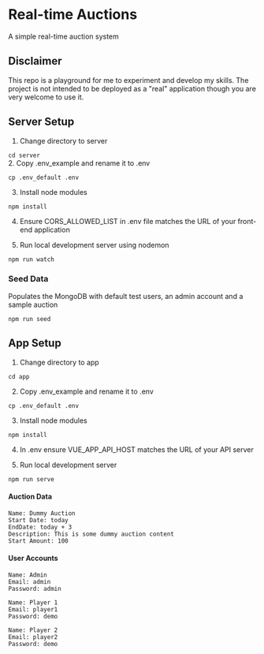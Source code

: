 # Real-time Auctions  
A simple real-time auction system

## Disclaimer
This repo is a playground for me to experiment and develop my skills. The project is not intended to be deployed as a "real" application though you are very welcome to use it.

## Server Setup

1. Change directory to server

  ```cd server```
\
2. Copy .env_example and rename it to .env

```cp .env_default .env```

3. Install node modules

```npm install```

4. Ensure CORS_ALLOWED_LIST in .env file matches the URL of your front-end application

5. Run local development server using nodemon

```npm run watch```

### Seed Data
Populates the MongoDB with default test users, an admin account and a sample auction

```npm run seed```

## App Setup

1. Change directory to app

```cd app```

2. Copy .env_example and rename it to .env

```cp .env_default .env```

3. Install node modules

```npm install```

4. In .env ensure VUE_APP_API_HOST matches the URL of your API server

5. Run local development server

```npm run serve```  

#### Auction Data

```
Name: Dummy Auction
Start Date: today
EndDate: today + 3
Description: This is some dummy auction content
Start Amount: 100
```

#### User Accounts
```
Name: Admin
Email: admin
Password: admin
```
```
Name: Player 1
Email: player1
Password: demo
```
```
Name: Player 2
Email: player2
Password: demo
```
